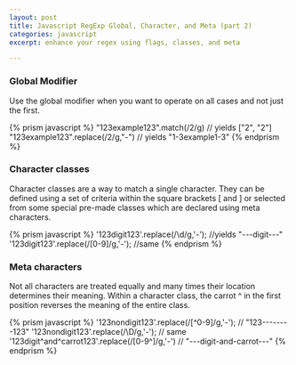 ```yaml
---
layout: post
title: Javascript RegExp Global, Character, and Meta (part 2)
categories: javascript
excerpt: enhance your regex using flags, classes, and meta

---
```


### Global Modifier

Use the global modifier when you want to operate on all cases and not just the first.

{% prism javascript %}
"123example123".match(/2/g) // yields ["2", "2"]
"123example123".replace(/2/g,"-") // yields "1-3example1-3"
{% endprism %}

### Character classes

Character classes are a way to match a single character. They can be defined using a set of criteria within the square brackets [ and ] or selected from some special pre-made classes which are declared using meta characters.

{% prism javascript %}
'123digit123'.replace(/\d/g,'-'); //yields "---digit---"
'123digit123'.replace(/[0-9]/g,'-'); //same
{% endprism %}

### Meta characters

Not all characters are treated equally and many times their location determines their meaning. Within a character class, the carrot ^ in the first position reverses the meaning of the entire class.

{% prism javascript %}
'123nondigit123'.replace(/[^0-9]/g,'-'); // "123--------123"
'123nondigit123'.replace(/\D/g,'-'); // same
'123digit^and^carrot123'.replace(/[0-9^]/g,'-') // "---digit-and-carrot---"
{% endprism %}